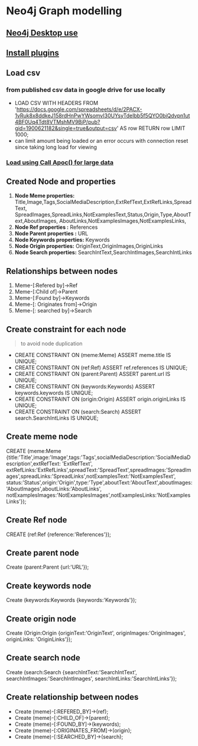 # Neo4j Graph modelling

## [Neo4j Desktop use](https://neo4j.com/developer/neo4j-desktop/)
## [Install plugins](https://medium.com/neo4j/explore-new-worlds-adding-plugins-to-neo4j-26e6a8e5d37e)
## Load csv 
### from published csv data in google drive for use locally
* LOAD CSV WITH HEADERS FROM 'https://docs.google.com/spreadsheets/d/e/2PACX-1vRuk8x8ddkeJ158rdHnPwYWsomvI30UYsyTdeIbb5f5QYO0biQdvpn1ut4BF0Uq4Tdt8VTMshMV9BjP/pub?gid=1900621182&single=true&output=csv' AS row
RETURN row 
LIMIT 1000;
* can limit amount being loaded or an error occurs with connection reset since taking long load for viewing 
### [Load using Call Apoc() for large data](https://neo4j.com/docs/cypher-manual/current/clauses/load-csv/)

## Created Node and properties
1. **Node Meme properties:** Title,Image,Tags,SocialMediaDescription,ExtRefText,ExtRefLinks,SpreadText,
                            SpreadImages,SpreadLinks,NotExamplesText,Status,Origin,Type,AboutText,AboutImages,
						    AboutLinks,NotExamplesImages,NotExamplesLinks,
2. **Node Ref properties :**  References
3. **Node Parent properties :**  URL
4. **Node Keywords properties:** Keywords
5. **Node Origin properties:** OriginText,OriginImages,OriginLinks
6. **Node Search properties:** SearchIntText,SearchIntImages,SearchIntLinks

## Relationships between nodes
1. Meme-[:Refered by]->Ref
2. Meme-[:Child of]->Parent
3. Meme-[:Found by]->Keywords
4. Meme-[: Originates from]->Origin
5. Meme-[: searched by]->Search


## Create constraint for each node
> to avoid node duplication
* CREATE CONSTRAINT ON (meme:Meme) ASSERT meme.title IS UNIQUE;
* CREATE CONSTRAINT ON (ref:Ref) ASSERT ref.references IS UNIQUE;
* CREATE CONSTRAINT ON (parent:Parent) ASSERT parent.url IS UNIQUE;
* CREATE CONSTRAINT ON (keywords:Keywords) ASSERT keywords.keywords IS UNIQUE;
* CREATE CONSTRAINT ON (origin:Origin) ASSERT origin.originLinks IS UNIQUE;
* CREATE CONSTRAINT ON (search:Search) ASSERT search.SearchIntLinks IS UNIQUE;

## Create meme node 
CREATE 
(meme:Meme {title:'Title',image:'Image',tags:'Tags',socialMediaDescription:'SocialMediaDescription',extRefText: 'ExtRefText',
extRefLinks:'ExtRefLinks',spreadText:'SpreadText',spreadImages:'SpreadImages',spreadLinks:'SpreadLinks',notExamplesText:'NotExamplesText',
status:'Status',origin:'Origin',type:'Type',aboutText:'AboutText',aboutImages:'AboutImages',aboutLinks:'AboutLinks',
notExamplesImages:'NotExamplesImages',notExamplesLinks:'NotExamplesLinks'});

## Create Ref node
CREATE (ref:Ref {reference:'References'});

## Create parent node
Create (parent:Parent {url:'URL'});

## Create keywords node
Create (keywords:Keywords {keywords:'Keywords'});

## Create origin node
Create (Origin:Origin {originText:'OriginText', originImages:'OriginImages', originLinks: 'OriginLinks'});

## Create search node
Create (search:Search {searchIntText:'SearchIntText', searchIntImages:'SearchIntImages', searchIntLinks:'SearchIntLinks'});

## Create relationship between nodes
* Create (meme)-[:REFERED_BY]->(ref);
* Create (meme)-[:CHILD_OF]->(parent);
* Create (meme)-[:FOUND_BY]->(keywords);
* Create (meme)-[:ORIGINATES_FROM]->(origin);
* Create (meme)-[:SEARCHED_BY]->(search);


